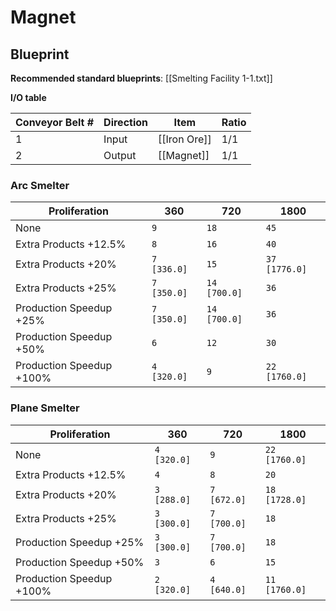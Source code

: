 # Magnet

## Blueprint

**Recommended standard blueprints**: [[Smelting Facility 1-1.txt]]

**I/O table**

| Conveyor Belt # | Direction | Item         | Ratio |
| --------------- | --------- | ------------ | ----- |
| 1               | Input     | [[Iron Ore]] | 1/1   |
| 2               | Output    | [[Magnet]]   | 1/1   |

### Arc Smelter

| Proliferation            | 360         | 720          | 1800          |
| ------------------------ | ----------- | ------------ | ------------- |
| None                     | `9`         | `18`         | `45`          |
| Extra Products +12.5%    | `8`         | `16`         | `40`          |
| Extra Products +20%      | `7 [336.0]` | `15`         | `37 [1776.0]` |
| Extra Products +25%      | `7 [350.0]` | `14 [700.0]` | `36`          |
| Production Speedup +25%  | `7 [350.0]` | `14 [700.0]` | `36`          |
| Production Speedup +50%  | `6`         | `12`         | `30`          |
| Production Speedup +100% | `4 [320.0]` | `9`          | `22 [1760.0]` |

### Plane Smelter

| Proliferation            | 360         | 720         | 1800          |
| ------------------------ | ----------- | ----------- | ------------- |
| None                     | `4 [320.0]` | `9`         | `22 [1760.0]` |
| Extra Products +12.5%    | `4`         | `8`         | `20`          |
| Extra Products +20%      | `3 [288.0]` | `7 [672.0]` | `18 [1728.0]` |
| Extra Products +25%      | `3 [300.0]` | `7 [700.0]` | `18`          |
| Production Speedup +25%  | `3 [300.0]` | `7 [700.0]` | `18`          |
| Production Speedup +50%  | `3`         | `6`         | `15`          |
| Production Speedup +100% | `2 [320.0]` | `4 [640.0]` | `11 [1760.0]` |
